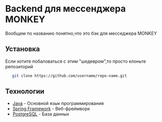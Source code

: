 # Backend для мессенджера MONKEY
Вообщем по названию понятно,что это бэк для месседжера MONKEY

## Установка
Если хотите побаловаться с этим "шедевром",то просто клоньте репозиторий
```bash
   git clone https://github.com/username/repo-name.git
```
## Технологии

*   [Java]([https://www.java.com/]) - Основной язык программирования
*   [Spring Framework]([https://spring.io/]) - Веб-фреймворк
*   [PostgreSQL](https://www.postgresql.org/) - База данных
